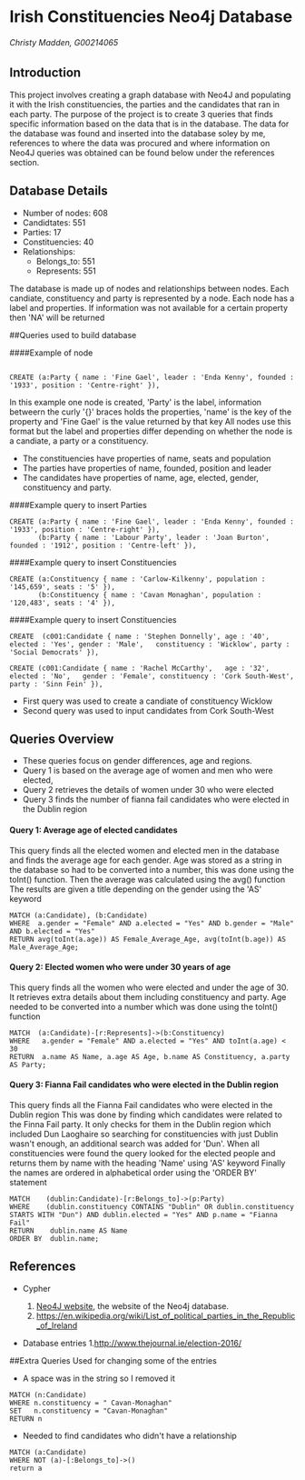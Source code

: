 # Irish Constituencies Neo4j Database
###### Christy Madden, G00214065

## Introduction
This project involves creating a graph database with Neo4J and populating it with the Irish constituencies, the parties and the candidates that ran in each party.
The purpose of the project is to create 3 queries that finds specific information based on the data that is in the database.
The data for the database was found and inserted into the database soley by me, references to where the data was procured and where information on Neo4J queries was obtained can be found below under the references section.


## Database Details
* Number of nodes: 608
* Candidtates: 551
* Parties: 17
* Constituencies: 40
* Relationships: 
	* Belongs_to: 551
	* Represents: 551

The database is made up of nodes and relationships between nodes.
Each candiate, constituency and party is represented by a node. 
Each node has a label and properties.
If information was not available for a certain property then 'NA' will be returned 

##Queries used to build database

####Example of node

```cypher

CREATE (a:Party { name : 'Fine Gael', leader : 'Enda Kenny', founded : '1933', position : 'Centre-right' }),

```

In this example one node is created,  'Party' is the label, information betweern the curly '{}' braces holds the properties, 'name' is the key of the property and 'Fine Gael' is the value returned by that key
All nodes use this format but the label and properties differ depending on whether the node is a candiate, a party or a constituency.

* The constituencies have properties of name, seats and population
* The parties have properties of name, founded, position and leader
* The candidates have properties of name, age, elected, gender, constituency and party.

####Example query to insert Parties
 
```cypher
CREATE (a:Party { name : 'Fine Gael', leader : 'Enda Kenny', founded : '1933', position : 'Centre-right' }),
       (b:Party { name : 'Labour Party', leader : 'Joan Burton', founded : '1912', position : 'Centre-left' }),
```

####Example query to insert Constituencies

```cypher
CREATE (a:Constituency { name : 'Carlow-Kilkenny', population : '145,659', seats : '5' }),
       (b:Constituency { name : 'Cavan Monaghan', population : '120,483', seats : '4' }),
```

####Example query to insert Constituencies

```cypher
CREATE 	(c001:Candidate { name : 'Stephen Donnelly', age : '40', elected : 'Yes', gender : 'Male',   constituency : 'Wicklow', party : 'Social Democrats' }),
	
CREATE (c001:Candidate { name : 'Rachel McCarthy', 	 age : '32', elected : 'No',   gender : 'Female', constituency : 'Cork South-West', party : 'Sinn Fein' }),
```
* First query was used to create a candiate of constituency Wicklow
* Second query was used to input candidates from Cork South-West


## Queries Overview
* These queries focus on gender differences, age and regions. 
* Query 1 is based on the average age of women and men who were elected, 
* Query 2 retrieves the details of women under 30 who were elected 
* Query 3 finds the number of fianna fail candidates who were elected in the Dublin region

#### Query 1: Average age of elected candidates
This query finds all the elected women and elected men in the database and finds the average age for each gender.
Age was stored as a string in the database so had to be converted into a number, this was done using the toInt() function.
Then the average was calculated using the avg() function
The results are given a title depending on the gender using the 'AS' keyword
```cypher
MATCH (a:Candidate), (b:Candidate)
WHERE  a.gender = "Female" AND a.elected = "Yes" AND b.gender = "Male" AND b.elected = "Yes"
RETURN avg(toInt(a.age)) AS Female_Average_Age, avg(toInt(b.age)) AS Male_Average_Age;
```

#### Query 2: Elected women who were under 30 years of age
This query finds all the women who were elected and under the age of 30.
It retrieves extra details about them including constituency and party.
Age needed to be converted into a number which was done using the toInt() function
```cypher
MATCH  (a:Candidate)-[r:Represents]->(b:Constituency)
WHERE   a.gender = "Female" AND a.elected = "Yes" AND toInt(a.age) < 30
RETURN  a.name AS Name, a.age AS Age, b.name AS Constituency, a.party AS Party;
```

#### Query 3: Fianna Fail candidates who were elected in the Dublin region
This query finds all the Fianna Fail candidates who were elected in the Dublin region 
This was done by finding which candidates were related to the Finna Fail party.
It only checks for them in the Dublin region which included Dun Laoghaire so searching for constituencies with just Dublin wasn't enough, an additional search was added for 'Dun'.
When all constituencies were found the query looked for the elected people and returns them by name with the heading 'Name' using 'AS' keyword
Finally the names are ordered in alphabetical order using the 'ORDER BY' statement 
```cypher
MATCH    (dublin:Candidate)-[r:Belongs_to]->(p:Party)
WHERE    (dublin.constituency CONTAINS "Dublin" OR dublin.constituency STARTS WITH "Dun") AND dublin.elected = "Yes" AND p.name = "Fianna Fail"
RETURN 	  dublin.name AS Name
ORDER BY  dublin.name;
```

## References
* Cypher 
	1. [Neo4J website](http://neo4j.com/), the website of the Neo4j database.
	2. https://en.wikipedia.org/wiki/List_of_political_parties_in_the_Republic_of_Ireland
	
* Database entries
	1.http://www.thejournal.ie/election-2016/

##Extra Queries Used for changing some of the entries

* A space was in the string so I removed it
```cypher
MATCH (n:Candidate)
WHERE n.constituency = " Cavan-Monaghan"
SET   n.constituency = "Cavan-Monaghan"
RETURN n
```
 * Needed to find candidates who didn't have a relationship 
```cypher
MATCH (a:Candidate)
WHERE NOT (a)-[:Belongs_to]->()
return a
```
